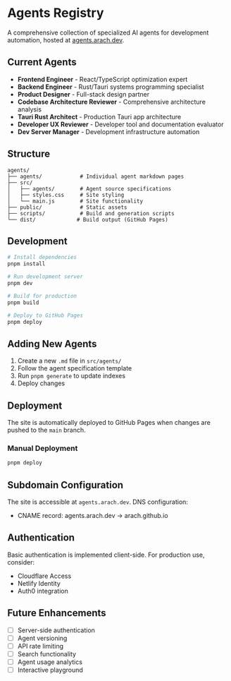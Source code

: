 # Agents Registry

A comprehensive collection of specialized AI agents for development automation, hosted at [agents.arach.dev](https://agents.arach.dev).

## Current Agents

- **Frontend Engineer** - React/TypeScript optimization expert
- **Backend Engineer** - Rust/Tauri systems programming specialist
- **Product Designer** - Full-stack design partner
- **Codebase Architecture Reviewer** - Comprehensive architecture analysis
- **Tauri Rust Architect** - Production Tauri app architecture
- **Developer UX Reviewer** - Developer tool and documentation evaluator
- **Dev Server Manager** - Development infrastructure automation

## Structure

```
agents/
├── agents/            # Individual agent markdown pages
├── src/
│   ├── agents/        # Agent source specifications
│   ├── styles.css     # Site styling
│   └── main.js        # Site functionality
├── public/            # Static assets
├── scripts/           # Build and generation scripts
└── dist/             # Build output (GitHub Pages)
```

## Development

```bash
# Install dependencies
pnpm install

# Run development server
pnpm dev

# Build for production
pnpm build

# Deploy to GitHub Pages
pnpm deploy
```

## Adding New Agents

1. Create a new `.md` file in `src/agents/`
2. Follow the agent specification template
3. Run `pnpm generate` to update indexes
4. Deploy changes

## Deployment

The site is automatically deployed to GitHub Pages when changes are pushed to the `main` branch.

### Manual Deployment

```bash
pnpm deploy
```

## Subdomain Configuration

The site is accessible at `agents.arach.dev`. DNS configuration:
- CNAME record: agents.arach.dev → arach.github.io

## Authentication

Basic authentication is implemented client-side. For production use, consider:
- Cloudflare Access
- Netlify Identity
- Auth0 integration

## Future Enhancements

- [ ] Server-side authentication
- [ ] Agent versioning
- [ ] API rate limiting
- [ ] Search functionality
- [ ] Agent usage analytics
- [ ] Interactive playground
